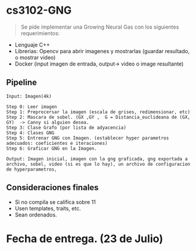 # cs3102-GNG

> Se pide implementar una Growing Neural Gas con los siguientes requerimientos:
- Lenguaje C++ 
- Librerias: Opencv para abrir imagenes y mostrarlas (guardar resultado, o mostrar video) 
- Docker (input imagen de entrada, output-> video o image resultante) 

## Pipeline

```
Input: Imagen(4k)

Step 0: Leer imagen 
Step 1: Preprocersar la imagen (escala de grises, redimensionar, etc) 
Step 2: Mascara de sobel. (GX ,GY ,  G = Distancia_euclideana de (GX, GY)  -> Canny si alguien desea. 
Step 3: Clase Grafo (por lista de adyacencia) 
Step 4: Clases GNG
Step 5: Entrenar GNG con Imagen. (establecer hyper parametros adecuados: coeficientes e iteraciones) 
Step 6: Graficar GNG en la Imagen. 

Output: Imagen inicial, imagen con la gng graficada, gng exportada a archivo, sobel, video (si es que lo hay), un archivo de configuracion de hyperparametros, 
```

## Consideraciones finales
- Si no compila se califica sobre 11
- Usen templates, traits, etc.
- Sean ordenados. 

# Fecha de entrega. (23 de Julio) 
